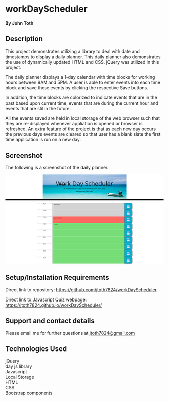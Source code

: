 # workDayScheduler

#### By John Toth

## Description

This project demonstrates utilizing a library to deal with date and timestamps to display a daily planner.  This daily planner also demonstrates the use
of dynamically updated HTML and CSS.    jQuery was utilized in this project.

The daily planner displays a 1-day calendar with time blocks for working hours between 9AM and 5PM.  A user is able to enter events into each time block and save those events by clicking the respective Save buttons.

In addition, the time blocks are colorized to indicate events that are in the past based upon current time, events that are during the current hour and events that are stil in the future.  

All the events saved are held in local storage of the web browser such that they are re-displayed whenever appliation is opened or browser is refreshed.  An extra feature of the project is that as each new day occurs the previous days events are cleared so that user has a blank slate the first time application is run on a new day.

## Screenshot

The following is a screenshot of the daily planner.

<p align="center">
  <img src="./assets/images/DailyPlanner.png" alt="Daily Planner screenshot">
</p>

## Setup/Installation Requirements

Direct link to repository:  https://github.com/jtoth7824/workDayScheduler

Direct link to Javascript Quiz webpage:  https://jtoth7824.github.io/workDayScheduler/

## Support and contact details

Please email me for further questions at jtoth7824@gmail.com

## Technologies Used

<div>jQuery</div>
<div>day js library</div>
<div>Javascript</div>
<div>Local Storage</div>
<div>HTML</div>
<div>CSS</div>
<div>Bootstrap components</div>